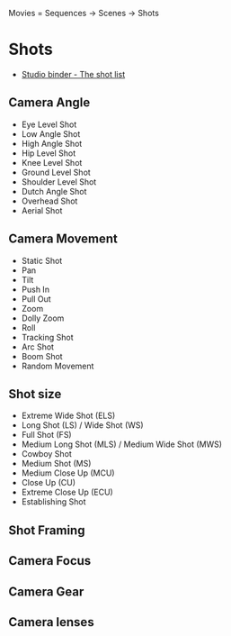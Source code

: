 Movies = Sequences -> Scenes -> Shots

# Shots

- [Studio binder - The shot list](https://www.youtube.com/watch?v=AyML8xuKfoc&list=PLEzQZpmbzckV0_a2QCO2qF9Yfe-LKSDha)

## Camera Angle

- Eye Level Shot
- Low Angle Shot
- High Angle Shot
- Hip Level Shot
- Knee Level Shot
- Ground Level Shot
- Shoulder Level Shot
- Dutch Angle Shot
- Overhead Shot
- Aerial Shot

## Camera Movement

- Static Shot
- Pan
- Tilt
- Push In
- Pull Out
- Zoom
- Dolly Zoom
- Roll
- Tracking Shot
- Arc Shot
- Boom Shot
- Random Movement

## Shot size

- Extreme Wide Shot (ELS)
- Long Shot (LS) / Wide Shot (WS)
- Full Shot (FS)
- Medium Long Shot (MLS) / Medium Wide Shot (MWS)
- Cowboy Shot
- Medium Shot (MS)
- Medium Close Up (MCU)
- Close Up (CU)
- Extreme Close Up (ECU)
- Establishing Shot 

## Shot Framing

## Camera Focus 

## Camera Gear

## Camera lenses
